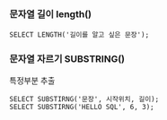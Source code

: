 ### 문자열 길이 length()
```
SELECT LENGTH('길이를 알고 싶은 문장');
```

### 문자열 자르기 SUBSTRING()
특정부분 추출

```
SELECT SUBSTIRNG('문장', 시작위치, 길이);
SELECT SUBSTIRNG('HELLO SQL', 6, 3);
```
